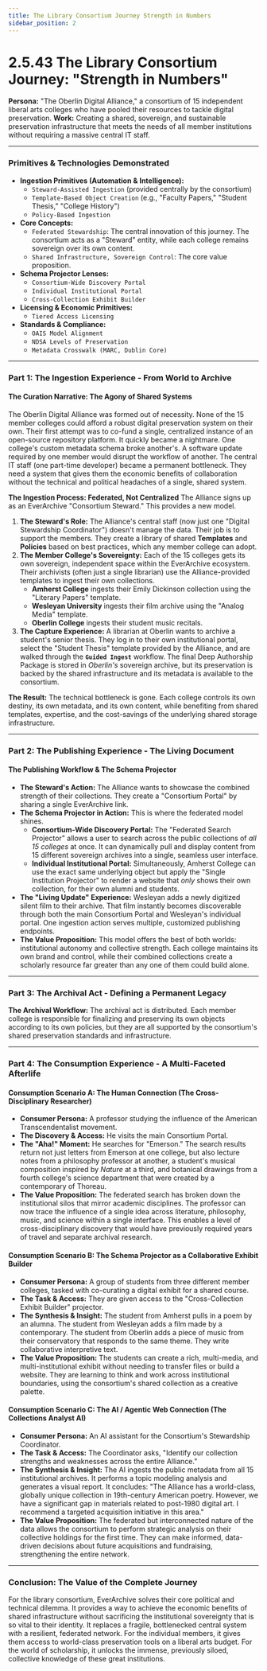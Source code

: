 ```yaml
---
title: The Library Consortium Journey Strength in Numbers
sidebar_position: 2
---
```


# 2.5.43 The Library Consortium Journey: "Strength in Numbers"

**Persona:** "The Oberlin Digital Alliance," a consortium of 15 independent liberal arts colleges who have pooled their resources to tackle digital preservation.
**Work:** Creating a shared, sovereign, and sustainable preservation infrastructure that meets the needs of all member institutions without requiring a massive central IT staff.

---

### **Primitives & Technologies Demonstrated**

*   **Ingestion Primitives (Automation & Intelligence):**
    *   `Steward-Assisted Ingestion` (provided centrally by the consortium)
    *   `Template-Based Object Creation` (e.g., "Faculty Papers," "Student Thesis," "College History")
    *   `Policy-Based Ingestion`
*   **Core Concepts:**
    *   `Federated Stewardship`: The central innovation of this journey. The consortium acts as a "Steward" entity, while each college remains sovereign over its own content.
    *   `Shared Infrastructure, Sovereign Control`: The core value proposition.
*   **Schema Projector Lenses:**
    *   `Consortium-Wide Discovery Portal`
    *   `Individual Institutional Portal`
    *   `Cross-Collection Exhibit Builder`
*   **Licensing & Economic Primitives:**
    *   `Tiered Access Licensing`
*   **Standards & Compliance:**
    *   `OAIS Model Alignment`
    *   `NDSA Levels of Preservation`
    *   `Metadata Crosswalk (MARC, Dublin Core)`

---

### **Part 1: The Ingestion Experience - From World to Archive**

#### **The Curation Narrative: The Agony of Shared Systems**
The Oberlin Digital Alliance was formed out of necessity. None of the 15 member colleges could afford a robust digital preservation system on their own. Their first attempt was to co-fund a single, centralized instance of an open-source repository platform. It quickly became a nightmare. One college's custom metadata schema broke another's. A software update required by one member would disrupt the workflow of another. The central IT staff (one part-time developer) became a permanent bottleneck. They need a system that gives them the economic benefits of collaboration without the technical and political headaches of a single, shared system.

**The Ingestion Process: Federated, Not Centralized**
The Alliance signs up as an EverArchive "Consortium Steward." This provides a new model.

1.  **The Steward's Role:** The Alliance's central staff (now just one "Digital Stewardship Coordinator") doesn't manage the data. Their job is to support the members. They create a library of shared **Templates** and **Policies** based on best practices, which any member college can adopt.
2.  **The Member College's Sovereignty:** Each of the 15 colleges gets its own sovereign, independent space within the EverArchive ecosystem. Their archivists (often just a single librarian) use the Alliance-provided templates to ingest their own collections.
    *   **Amherst College** ingests their Emily Dickinson collection using the "Literary Papers" template.
    *   **Wesleyan University** ingests their film archive using the "Analog Media" template.
    *   **Oberlin College** ingests their student music recitals.
3.  **The Capture Experience:** A librarian at Oberlin wants to archive a student's senior thesis. They log in to their own institutional portal, select the "Student Thesis" template provided by the Alliance, and are walked through the **`Guided Ingest`** workflow. The final Deep Authorship Package is stored in *Oberlin's* sovereign archive, but its preservation is backed by the shared infrastructure and its metadata is available to the consortium.

**The Result:** The technical bottleneck is gone. Each college controls its own destiny, its own metadata, and its own content, while benefiting from shared templates, expertise, and the cost-savings of the underlying shared storage infrastructure.

---

### **Part 2: The Publishing Experience - The Living Document**

#### **The Publishing Workflow & The Schema Projector**
*   **The Steward's Action:** The Alliance wants to showcase the combined strength of their collections. They create a "Consortium Portal" by sharing a single EverArchive link.
*   **The Schema Projector in Action:** This is where the federated model shines.
    *   **Consortium-Wide Discovery Portal:** The "Federated Search Projector" allows a user to search across the public collections of *all 15 colleges* at once. It can dynamically pull and display content from 15 different sovereign archives into a single, seamless user interface.
    *   **Individual Institutional Portal:** Simultaneously, Amherst College can use the exact same underlying object but apply the "Single Institution Projector" to render a website that *only* shows their own collection, for their own alumni and students.
*   **The "Living Update" Experience:** Wesleyan adds a newly digitized silent film to their archive. That film instantly becomes discoverable through both the main Consortium Portal and Wesleyan's individual portal. One ingestion action serves multiple, customized publishing endpoints.
*   **The Value Proposition:** This model offers the best of both worlds: institutional autonomy and collective strength. Each college maintains its own brand and control, while their combined collections create a scholarly resource far greater than any one of them could build alone.

---

### **Part 3: The Archival Act - Defining a Permanent Legacy**

**The Archival Workflow:**
The archival act is distributed. Each member college is responsible for finalizing and preserving its own objects according to its own policies, but they are all supported by the consortium's shared preservation standards and infrastructure.

---

### **Part 4: The Consumption Experience - A Multi-Faceted Afterlife**

#### **Consumption Scenario A: The Human Connection (The Cross-Disciplinary Researcher)**
*   **Consumer Persona:** A professor studying the influence of the American Transcendentalist movement.
*   **The Discovery & Access:** He visits the main Consortium Portal.
*   **The "Aha!" Moment:** He searches for "Emerson." The search results return not just letters from Emerson at one college, but also lecture notes from a philosophy professor at another, a student's musical composition inspired by *Nature* at a third, and botanical drawings from a fourth college's science department that were created by a contemporary of Thoreau.
*   **The Value Proposition:** The federated search has broken down the institutional silos that mirror academic disciplines. The professor can now trace the influence of a single idea across literature, philosophy, music, and science within a single interface. This enables a level of cross-disciplinary discovery that would have previously required years of travel and separate archival research.

#### **Consumption Scenario B: The Schema Projector as a Collaborative Exhibit Builder**
*   **Consumer Persona:** A group of students from three different member colleges, tasked with co-curating a digital exhibit for a shared course.
*   **The Task & Access:** They are given access to the "Cross-Collection Exhibit Builder" projector.
*   **The Synthesis & Insight:** The student from Amherst pulls in a poem by an alumna. The student from Wesleyan adds a film made by a contemporary. The student from Oberlin adds a piece of music from their conservatory that responds to the same theme. They write collaborative interpretive text.
*   **The Value Proposition:** The students can create a rich, multi-media, and multi-institutional exhibit without needing to transfer files or build a website. They are learning to think and work across institutional boundaries, using the consortium's shared collection as a creative palette.

#### **Consumption Scenario C: The AI / Agentic Web Connection (The Collections Analyst AI)**
*   **Consumer Persona:** An AI assistant for the Consortium's Stewardship Coordinator.
*   **The Task & Access:** The Coordinator asks, "Identify our collection strengths and weaknesses across the entire Alliance."
*   **The Synthesis & Insight:** The AI ingests the public metadata from all 15 institutional archives. It performs a topic modeling analysis and generates a visual report. It concludes: "The Alliance has a world-class, globally unique collection in 19th-century American poetry. However, we have a significant gap in materials related to post-1980 digital art. I recommend a targeted acquisition initiative in this area."
*   **The Value Proposition:** The federated but interconnected nature of the data allows the consortium to perform strategic analysis on their collective holdings for the first time. They can make informed, data-driven decisions about future acquisitions and fundraising, strengthening the entire network.

---

### **Conclusion: The Value of the Complete Journey**
For the library consortium, EverArchive solves their core political and technical dilemma. It provides a way to achieve the economic benefits of shared infrastructure without sacrificing the institutional sovereignty that is so vital to their identity. It replaces a fragile, bottlenecked central system with a resilient, federated network. For the individual members, it gives them access to world-class preservation tools on a liberal arts budget. For the world of scholarship, it unlocks the immense, previously siloed, collective knowledge of these great institutions.